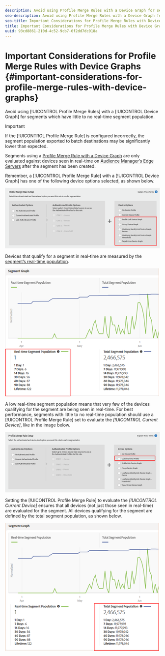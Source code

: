 ```yaml
---
description: Avoid using Profile Merge Rules with a Device Graph for segments which have little to no real-time segment population.
seo-description: Avoid using Profile Merge Rules with a Device Graph for segments which have little to no real-time segment population.
seo-title: Important Considerations for Profile Merge Rules with Device Graphs
title: Important Considerations for Profile Merge Rules with Device Graphs
uuid: 93cd8861-210d-4c52-9cb7-6f2dd7dc018a
---
```


# Important Considerations for Profile Merge Rules with Device Graphs {#important-considerations-for-profile-merge-rules-with-device-graphs}

Avoid using [!UICONTROL Profile Merge Rules] with a [!UICONTROL Device Graph] for segments which have little to no real-time segment population.

>[!IMPORTANT]
>
>If the [!UICONTROL Profile Merge Rule] is configured incorrectly, the segment population exported to batch destinations may be significantly lower than expected.

Segments using a [Profile Merge Rule with a Device Graph](../../features/profile-merge-rules/merge-rule-targeting-options.md#section_F6D35A63A04346EE85DE533A43E5EE0D) are only evaluated against devices seen in real-time on [Audience Manager’s Edge Servers](../../reference/system-components/components-edge.md#concept_DD36E2B5A23D4CC5A91CA9808B908B8E) after the segment has been created.

Remember, a [!UICONTROL Profile Merge Rule] with a [!UICONTROL Device Graph] has one of the following device options selected, as shown below.

![](assets/pmr-considerations-1.png)

Devices that qualify for a segment in real-time are measured by the [segment’s real-time population](../../features/segments/segment-builder-data.md#section_ED9F6B29E9D541499E3FC7C0A1753FCE).

![](assets/pmr-considerations-2.png)

A low real-time segment population means that very few of the devices qualifying for the segment are being seen in real-time. For best performance, segments with little to no real-time population should use a [!UICONTROL Profile Merge Rule] set to evaluate the *[!UICONTROL Current Device]*, like in the image below.

![](assets/pmr-considerations-3.png)

Setting the [!UICONTROL Profile Merge Rule] to evaluate the *[!UICONTROL Current Device]* ensures that all devices (not just those seen in real-time) are evaluated for the segment. All devices qualifying for the segment are defined by the total segment population, as shown below.

![](assets/pmr-considerations-4.png)
